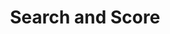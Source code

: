 ---
types: "word"

title: "Search and Score"

categories: ['']

tags: ['Search', 'and', 'Score']

arabic: ['البحث والتقييم']

publishers: ['خوارزميات الذكاء الاصطناعي في تحليل النص العربي']

types: "word"

slug: ""
---